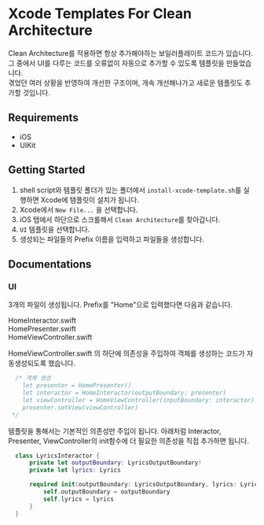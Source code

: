 # Xcode Templates For Clean Architecture
Clean Architecture를 적용하면 항상 추가해야하는 보일러플레이트 코드가 있습니다.   
그 중에서 UI를 다루는 코드를 오류없이 자동으로 추가할 수 있도록 템플릿을 만들었습니다.    
겪었던 여러 상황을 반영하여 개선한 구조이며, 개속 개선해나가고 새로운 템플릿도 추가할 것입니다. 

## Requirements
- iOS   
- UIKit   

## Getting Started
1. shell script와 템플릿 폴더가 있는 폴더에서 `install-xcode-template.sh`를 실행하면 Xcode에 템플릿이 설치가 됩니다.
1. Xcode에서 `New File...` 을 선택합니다.
2. iOS 탭에서 하단으로 스크롤해서 `Clean Architecture`를 찾아갑니다.
3. `UI` 템플릿을 선택합니다.
4. 생성되는 파일들의 Prefix 이름을 입력하고 파일들을 생성합니다.

## Documentations

### UI
3개의 파일이 생성됩니다. Prefix를 "Home"으로 입력했다면 다음과 같습니다.
   
HomeInteractor.swift   
HomePresenter.swift   
HomeViewController.swift   
   
HomeViewController.swift 의 하단에 의존성을 주입하여 객체를 생성하는 코드가 자동생성되도록 했습니다.

```swift
  /* 객체 생성
    let presenter = HomePresenter()
    let interactor = HomeInteractor(outputBoundary: presenter)
    let viewController = HomeViewController(inputBoundary: interactor)
    presenter.setView(viewController)
 */
```

템플릿을 통해서는 기본적인 의존성만 주입이 됩니다.
아래처럼 Interactor, Presenter, ViewController의 init함수에 더 필요한 의존성을 직접 추가하면 됩니다.

```swift
  class LyricsInteractor {
      private let outputBoundary: LyricsOutputBoundary!
      private let lyrics: Lyrics

      required init(outputBoundary: LyricsOutputBoundary, lyrics: Lyrics) {
          self.outputBoundary = outputBoundary
          self.lyrics = lyrics
      }
  }
```






 
